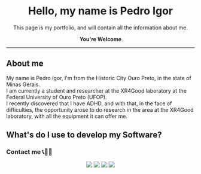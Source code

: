 <div align="center">
    <h1>Hello, my name is Pedro Igor</h1>
    <p>This page is my portfolio, and will contain all the information about me.</p>
    <p><strong>You're Welcome</strong></p>
</div>

---

<div>
    <h2>About me</h2>
    <a>
        My name is Pedro Igor, I'm from the Historic City Ouro Preto, in the state of Minas Gerais.</br>
        I am currently a student and researcher at the XR4Good laboratory at the Federal University of Ouro Preto (UFOP).</br>
        I recently discovered that I have ADHD, and with that, in the face of difficulties, the opportunity arose to do research in the area at the XR4Good laboratory, with all the equipment it can offer me.
    </a>
</div>

<div>
    <h2>What's do I use to develop my Software?</h2>
</div>

<div>
    <h3>Contact me 📞📧📱</h3>
    <div align="center">
        <a href="https://www.linkedin.com/in/pedro-igor-1b0437176/" target="_blank"><img src="https://img.shields.io/badge/-LinkedIn-%230077B5?style=for-the-badge&logo=linkedin&logoColor=white" target="_blank"></a>
        <a href="https://instagram.com/pedroigor.png/" target="_blank"><img src="https://img.shields.io/badge/-Instagram-%23E4405F?style=for-the-badge&logo=instagram&logoColor=white" target="_blank"></a>
        <a href = "mailto:pedrode13souza@gmail.com"><img src="https://img.shields.io/badge/Gmail-D14836?style=for-the-badge&logo=gmail&logoColor=white" target="_blank"></a>
        <a href = "https://github.com/pmalaquias"><img src="https://img.shields.io/badge/Follow-gray?style=for-the-badge&logo=github&logoColor=white" target="_blank"></a>
    </div>

</div>